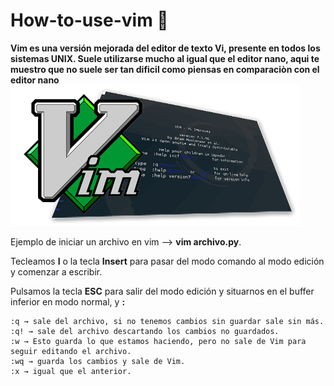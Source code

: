 # How-to-use-vim 🐧
**Vim es una versión mejorada del editor de texto Vi, presente en todos los sistemas UNIX. Suele utilizarse mucho al igual que el editor nano, aqui te muestro que no suele ser tan dificil como piensas en comparaciòn con el editor nano** 
![Alt text](https://github.com/Warning17/how-to-use-vim/blob/56b5c32a4d3a27d9bab5cd7fa2cfb77e0b19f9a4/vim.png)


Ejemplo de iniciar un archivo en vim --> **vim archivo.py**.

Tecleamos **I** o la tecla **Insert** para pasar del modo comando al modo edición y comenzar a escribir.

Pulsamos la tecla **ESC** para salir del modo edición y situarnos en el buffer inferior en modo normal, y **:**

    :q → sale del archivo, si no tenemos cambios sin guardar sale sin más.
    :q! → sale del archivo descartando los cambios no guardados.
    :w → Esto guarda lo que estamos haciendo, pero no sale de Vim para seguir editando el archivo.
    :wq → guarda los cambios y sale de Vim.
    :x → igual que el anterior.
   

